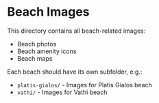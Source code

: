 
# Beach Images

This directory contains all beach-related images:
- Beach photos
- Beach amenity icons
- Beach maps

Each beach should have its own subfolder, e.g.:
- `platis-gialos/` - Images for Platis Gialos beach
- `vathi/` - Images for Vathi beach
